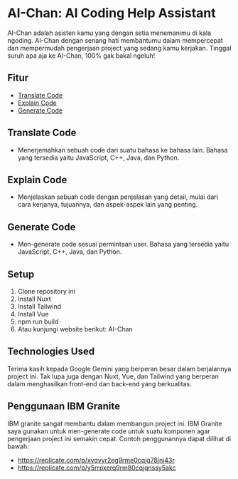 # AI-Chan: AI Coding Help Assistant
AI-Chan adalah asisten kamu yang dengan setia menemanimu di kala ngoding. AI-Chan dengan senang hati membantumu dalam mempercepat dan mempermudah pengerjaan project yang sedang kamu kerjakan. Tinggal suruh apa aja ke AI-Chan, 100% gak bakal ngeluh! 

## Fitur
- [Translate Code](#translate-code)
- [Explain Code](#explain-code)
- [Generate Code](#generate-code)

[](#translate-code)
## Translate Code
- Menerjemahkan sebuah code dari suatu bahasa ke bahasa lain. Bahasa yang tersedia yaitu JavaScript, C++, Java, dan Python.

[](#explain-code)
## Explain Code
- Menjelaskan sebuah code dengan penjelasan yang detail, mulai dari cara kerjanya, tujuannya, dan aspek-aspek lain yang penting.

[](#generate-code)
## Generate Code
- Men-generate code sesuai permintaan user. Bahasa yang tersedia yaitu JavaScript, C++, Java, dan Python.

## Setup
1. Clone repository ini
2. Install Nuxt
3. Install Tailwind
4. Install Vue
5. npm run build
6. Atau kunjungi website berikut: AI-Chan

## Technologies Used
Terima kasih kepada Google Gemini yang berperan besar dalam berjalannya project ini. Tak lupa juga dengan Nuxt, Vue, dan Tailwind yang berperan dalam menghasilkan front-end dan back-end yang berkualitas. 

## Penggunaan IBM Granite
IBM granite sangat membantu dalam membangun project ini. IBM Granite saya gunakan untuk men-generate code untuk suatu komponen agar pengerjaan project ini semakin cepat. Contoh penggunannya dapat dilihat di bawah:
- https://replicate.com/p/xvqvvr2eg9rme0cqjq78jnj43r
- https://replicate.com/p/y5rrpxerq9rm80cqjqnssy5akc